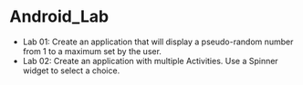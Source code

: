 # Android_Lab
- Lab 01: Create an application that will display a pseudo-random number from 1 to a maximum set by the user.
- Lab 02: Create an application with multiple Activities. Use a Spinner widget to select a choice.
